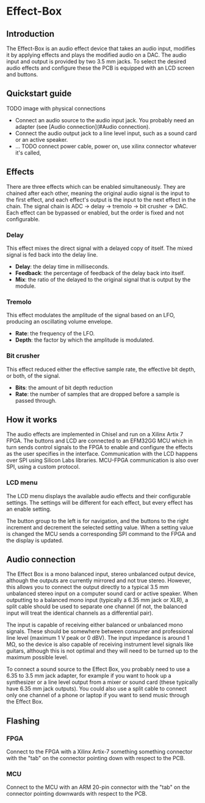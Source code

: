# Effect-Box

## Introduction
The Effect-Box is an audio effect device that takes an audio input, modifies it by applying effects and plays the modified audio on a DAC.
The audio input and output is provided by two 3.5 mm jacks.
To select the desired audio effects and configure these the PCB is equipped with an LCD screen and buttons.

## Quickstart guide
TODO image with physical connections

- Connect an audio source to the audio input jack. You probably need an adapter (see [Audio connection](#Audio connection).
- Connect the audio output jack to a line level input, such as a sound card or an active speaker.
- ... TODO connect power cable, power on, use xilinx connector whatever it's called, 

## Effects
There are three effects which can be enabled simultaneously. They are chained after each other, meaning the original audio signal is the input to the first effect, and each effect's output is the input to the next effect in the chain. The signal chain is ADC -> delay -> tremolo -> bit crusher -> DAC. Each effect can be bypassed or enabled, but the order is fixed and not configurable.

### Delay
This effect mixes the direct signal with a delayed copy of itself. The mixed signal is fed back into the delay line.
- **Delay**: the delay time in milliseconds.
- **Feedback**: the percentage of feedback of the delay back into itself.
- **Mix**: the ratio of the delayed to the original signal that is output by the module.

### Tremolo
This effect modulates the amplitude of the signal based on an LFO, producing an oscillating volume envelope. 
- **Rate**: the frequency of the LFO.
- **Depth**: the factor by which the amplitude is modulated.

### Bit crusher
This effect reduced either the effective sample rate, the effective bit depth, or both, of the signal.  
- **Bits**: the amount of bit depth reduction
- **Rate**: the number of samples that are dropped before a sample is passed through.


## How it works
The audio effects are implemented in Chisel and run on a Xilinx Artix 7 FPGA.
The buttons and LCD are connected to an EFM32GG MCU which in turn sends control signals to the FPGA to enable and configure the effects as the user specifies in the interface.
Communication with the LCD happens over SPI using Silicon Labs libraries.
MCU-FPGA communication is also over SPI, using a custom protocol.

### LCD menu
The LCD menu displays the available audio effects and their configurable settings.
The settings will be different for each effect, but every effect has an enable setting.

The button group to the left is for navigation, and the buttons to the right increment and decrement the selected setting value.
When a setting value is changed the MCU sends a corresponding SPI command to the FPGA and the display is updated.

## Audio connection
The Effect Box is a mono balanced input, stereo unbalanced output device, although the outputs are currently mirrored and not true stereo. However, this allows you to connect the output directly to a typical 3.5 mm unbalanced stereo input on a computer sound card or active speaker. When outputting to a balanced mono input (typically a 6.35 mm jack or XLR), a split cable should be used to separate one channel (if not, the balanced input will treat the identical channels as a differential pair).

The input is capable of receiving either balanced or unbalanced mono signals. These should be somewhere between consumer and professional line level (maximum 1 V peak or 0 dBV). The input impedance is around 1 MΩ, so the device is also capable of receiving instrument level signals like guitars, although this is not optimal and they will need to be turned up to the maximum possible level.

To connect a sound source to the Effect Box, you probably need to use a 6.35 to 3.5 mm jack adapter, for example if you want to hook up a synthesizer or a line level output from a mixer or sound card (these typically have 6.35 mm jack outputs). You could also use a split cable to connect only one channel of a phone or laptop if you want to send music through the Effect Box.

## Flashing
### FPGA 
Connect to the FPGA with a Xilinx Artix-7 something something connector with the "tab" on the connector pointing down with respect to the PCB.
### MCU
Connect to the MCU with an ARM 20-pin connector with the "tab" on the connector pointing downwards with respect to the PCB.
